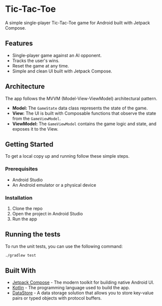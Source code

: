 # Tic-Tac-Toe

A simple single-player Tic-Tac-Toe game for Android built with Jetpack Compose.

## Features

*   Single-player game against an AI opponent.
*   Tracks the user's wins.
*   Reset the game at any time.
*   Simple and clean UI built with Jetpack Compose.

## Architecture

The app follows the MVVM (Model-View-ViewModel) architectural pattern.

*   **Model:** The `GameState` data class represents the state of the game.
*   **View:** The UI is built with Composable functions that observe the state from the `GameViewModel`.
*   **ViewModel:** The `GameViewModel` contains the game logic and state, and exposes it to the View.

## Getting Started

To get a local copy up and running follow these simple steps.

### Prerequisites

*   Android Studio
*   An Android emulator or a physical device

### Installation

1.  Clone the repo
2.  Open the project in Android Studio
3.  Run the app

## Running the tests

To run the unit tests, you can use the following command:

```sh
./gradlew test
```

## Built With

*   [Jetpack Compose](https://developer.android.com/jetpack/compose) - The modern toolkit for building native Android UI.
*   [Kotlin](https://kotlinlang.org/) - The programming language used to build the app.
*   [DataStore](https://developer.android.com/topic/libraries/architecture/datastore) - A data storage solution that allows you to store key-value pairs or typed objects with protocol buffers.
